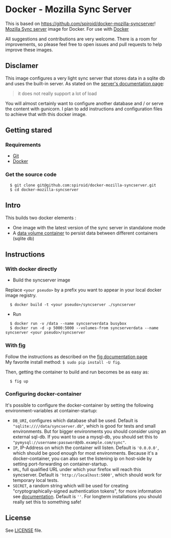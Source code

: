 # Docker - Mozilla Sync Server

This is based on https://github.com/spiroid/docker-mozilla-syncserver!
[Mozilla Sync server](https://github.com/mozilla-services/syncserver) image for Docker.
For use with [Docker](http://docker.io)

All suggestions and contributions are very welcome.
There is a room for improvements, so please feel free to open issues and pull requests to help improve these images.

## Disclamer

This image configures a very light sync server that stores data in a sqlite db and uses the built-in server. As stated on the [server's documentation page](https://docs.services.mozilla.com/howtos/run-sync-1.5.html):
>  it does not really support a lot of load

You will almost certainly want to configure another database and / or serve the content with gunicorn. I plan to add instructions and configuration files to achieve that with this docker image.

## Getting stared

### Requirements
 * [Git](http://git-scm.com/)
 * [Docker](http://docker.io)

### Get the source code
```
  $ git clone git@github.com:spiroid/docker-mozilla-syncserver.git
  $ cd docker-mozilla-syncserver
```

## Intro

This builds two docker elements :

* One image with the latest version of the sync server in standalone mode
* A [data volume container](https://docs.docker.com/userguide/dockervolumes/) to persist data between different containers (sqlite db)


## Instructions

### With docker directly

 * Build the syncserver image

Replace ```<your pseudo>``` by a prefix you want to appear in your local docker image registry.

```
  $ docker build -t <your pseudo>/syncserver ./syncserver
```

 * Run

```
  $ docker run -v /data --name syncserverdata busybox
  $ docker run -d -p 5000:5000 --volumes-from syncserverdata --name syncserver <your pseudo>/syncserver
```


### With [fig](http://www.fig.sh/)

Follow the instructions as described on the [fig documentation page](http://www.fig.sh/install.html)  
My favorite install method: `$ sudo pip install -U fig`.

Then, getting the container to build and run becomes be as easy as:

```
  $ fig up
```

### Configuring docker-container
It's possible to configure the docker-container by setting the following environment-variables at container-startup:
* `DB_URI`, configures which database shall be used. Default is `"sqlite:////data/syncserver.db"`, which is good for tests and small environments. But for bigger environments you should consider using an external sql-db. If you want to use a mysql-db, you should set this to `"pymysql://username:password@db.example.com/sync"`.
* `IP`, IP-Address on which the container will listen. Default is `'0.0.0.0'`, which should be good enough for most environments. Because it's a docker-container, you can also set the listening ip on host-side by setting port-forwarding on container-startup.
* `URL`, full qualified URL under which your firefox will reach this syncserver. Default is `'http://localhost:5000'`, which should work for temporary local tests.
* `SECRET`, a random string which will be used for creating "cryptographically-signed authentication tokens", for more information see [documentation](https://docs.services.mozilla.com/howtos/run-sync-1.5.html#further-configuration). Default is `''`. For longterm installations you should really set this to something safe!


## License

See [LICENSE](LICENSE) file.
